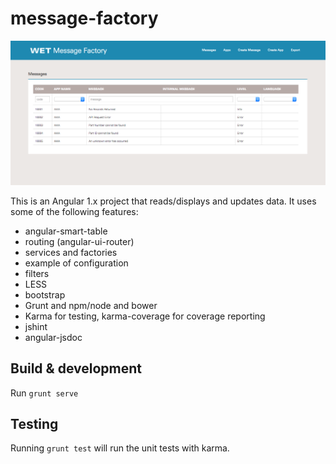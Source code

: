 # message-factory

![message factory search](message-factory-screenshot.png)

This is an Angular 1.x project that reads/displays and updates data. It uses some of the following features:
- angular-smart-table
- routing (angular-ui-router)
- services and factories
- example of configuration
- filters
- LESS
- bootstrap
- Grunt and npm/node and bower
- Karma for testing, karma-coverage for coverage reporting
- jshint
- angular-jsdoc

## Build & development

Run `grunt serve`

## Testing

Running `grunt test` will run the unit tests with karma.
